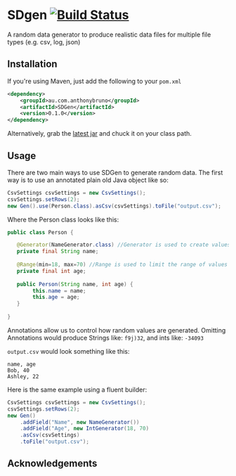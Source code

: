 # SDgen [![Build Status](https://travis-ci.org/AussieGuy0/SDgen.svg?branch=master)](https://travis-ci.org/AussieGuy0/SDgen)

A random data generator to produce realistic data files for multiple file types (e.g. csv, log, json)

## Installation
If you're using Maven, just add the following to your `pom.xml`
```xml
<dependency>
    <groupId>au.com.anthonybruno</groupId>
    <artifactId>SDGen</artifactId>
    <version>0.1.0</version>
</dependency>
```

Alternatively, grab the [latest jar]() and chuck it on your class path.

## Usage
There are two main ways to use SDGen to generate random data. The first way is
to use an annotated plain old Java object like so:

```java
CsvSettings csvSettings = new CsvSettings();
csvSettings.setRows(2);
new Gen().use(Person.class).asCsv(csvSettings).toFile("output.csv");
```


Where the Person class looks like this:

```java
public class Person {

   @Generator(NameGenerator.class) //Generator is used to create values
   private final String name; 
   
   @Range(min=18, max=70) //Range is used to limit the range of values
   private final int age;
   
   public Person(String name, int age) {
        this.name = name; 
        this.age = age;
   }
   
}
```

Annotations allow us to control how random values are generated. 
Omitting Annotations would produce Strings like: `f9j)32`, and ints like: `-34093`

`output.csv` would look something like this:

```
name, age
Bob, 40
Ashley, 22
```

Here is the same example using a fluent builder:

```java
CsvSettings csvSettings = new CsvSettings();
csvSettings.setRows(2);
new Gen()
    .addField("Name", new NameGenerator())
    .addField("Age", new IntGenerator(18, 70)
    .asCsv(csvSettings)
    .toFile("output.csv");
```

## Acknowledgements
